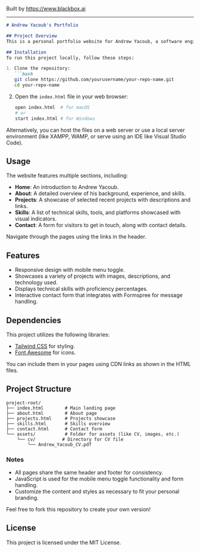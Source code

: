 
Built by https://www.blackbox.ai

---

```markdown
# Andrew Yacoub's Portfolio

## Project Overview
This is a personal portfolio website for Andrew Yacoub, a software engineer showcasing his skills, projects, and professional journey. The website is built using HTML, CSS, and JavaScript, leveraging the Tailwind CSS utility framework for responsive design and styling.

## Installation
To run this project locally, follow these steps:

1. Clone the repository:
   ```bash
   git clone https://github.com/yourusername/your-repo-name.git
   cd your-repo-name
   ```

2. Open the `index.html` file in your web browser:
   ```bash
   open index.html  # for macOS
   # or
   start index.html # for Windows
   ```

Alternatively, you can host the files on a web server or use a local server environment (like XAMPP, WAMP, or serve using an IDE like Visual Studio Code).

## Usage
The website features multiple sections, including:
- **Home**: An introduction to Andrew Yacoub.
- **About**: A detailed overview of his background, experience, and skills.
- **Projects**: A showcase of selected recent projects with descriptions and links.
- **Skills**: A list of technical skills, tools, and platforms showcased with visual indicators.
- **Contact**: A form for visitors to get in touch, along with contact details.

Navigate through the pages using the links in the header.

## Features
- Responsive design with mobile menu toggle.
- Showcases a variety of projects with images, descriptions, and technology used.
- Displays technical skills with proficiency percentages.
- Interactive contact form that integrates with Formspree for message handling.

## Dependencies
This project utilizes the following libraries:
- [Tailwind CSS](https://tailwindcss.com/) for styling.
- [Font Awesome](https://fontawesome.com/) for icons.

You can include them in your pages using CDN links as shown in the HTML files.

## Project Structure
```
project-root/
├── index.html        # Main landing page
├── about.html        # About page
├── projects.html     # Projects showcase
├── skills.html       # Skills overview
├── contact.html      # Contact form
└── assets/           # Folder for assets (like CV, images, etc.)
    └── cv/          # Directory for CV file
        └── Andrew_Yacoub_CV.pdf
```

### Notes
- All pages share the same header and footer for consistency.
- JavaScript is used for the mobile menu toggle functionality and form handling.
- Customize the content and styles as necessary to fit your personal branding.

Feel free to fork this repository to create your own version!

## License
This project is licensed under the MIT License.
```
